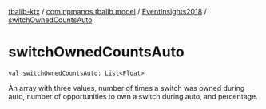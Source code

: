 [tbalib-ktx](../../index.md) / [com.npmanos.tbalib.model](../index.md) / [EventInsights2018](index.md) / [switchOwnedCountsAuto](./switch-owned-counts-auto.md)

# switchOwnedCountsAuto

`val switchOwnedCountsAuto: `[`List`](https://kotlinlang.org/api/latest/jvm/stdlib/kotlin.collections/-list/index.html)`<`[`Float`](https://kotlinlang.org/api/latest/jvm/stdlib/kotlin/-float/index.html)`>`

An array with three values, number of times a switch was owned during auto, number of opportunities to own a switch during auto, and percentage.

